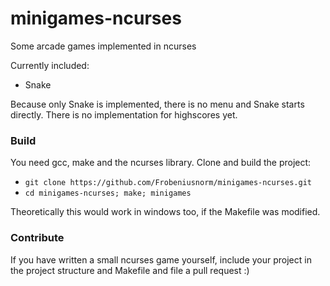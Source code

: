 # minigames-ncurses
Some arcade games implemented in ncurses

Currently included:
 * Snake

Because only Snake is implemented, there is no menu and Snake starts directly.
There is no implementation for highscores yet.

### Build ###
You need gcc, make and the ncurses library. 
Clone and build the project:
  * ``git clone https://github.com/Frobeniusnorm/minigames-ncurses.git``
  * ``cd minigames-ncurses; make; minigames``

Theoretically this would work in windows too, if the Makefile was modified.

### Contribute ###
If you have written a small ncurses game yourself, include your project in the project structure and Makefile and file a pull request :)
